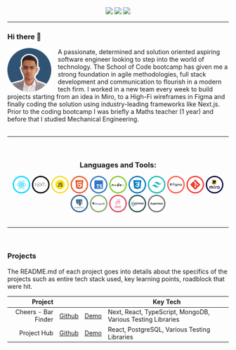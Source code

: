   <div align="center"> 
  <a href="/" target="_blank"><img src="https://img.shields.io/badge/-CV-%23E0004f?style=for-the-badge&logo=&logoColor=white" target="_blank"></a>
  <a href = "mailto: faseeh_455@hotmail.com"><img src="https://img.shields.io/badge/-Email-%23333?style=for-the-badge&logo=gmail&logoColor=white" target="_blank"></a>
  <a href="https://www.linkedin.com/in/faseehahmed/" target="_blank"><img src="https://img.shields.io/badge/-LinkedIn-%230077B5?style=for-the-badge&logo=linkedin&logoColor=white" target="_blank"></a> 
 </div>
<hr>

### Hi there 👋

<img align="left" src="./img/Profile/profileCircle.png" width="100" style='margin-right: 15px'>

<div>
A passionate, determined and solution oriented aspiring software engineer looking to step into the world of technology. The School of Code bootcamp has given me a strong foundation in agile methodologies, full stack development and communication to flourish in a modern tech firm. I worked in a new team every week to build projects starting from an idea in Miro, to a High-Fi wireframes in Figma and finally coding the solution using industry-leading frameworks like Next.js.
Prior to the coding bootcamp I was briefly a Maths teacher (1 year) and before that I studied Mechanical Engineering.
</div>
<br>
<hr>
<br>

<h3 align="center" style='margin-bottom:15px'>Languages and Tools:</h3>
<div style="display: inline_block" align="center">
  <img src="./img/TechIcons/React.png" width="40">
  <img src="./img/TechIcons/Next.png" width="40">
  <img src="./img/TechIcons/JavaScript.png" width="40">
  <img src="./img/TechIcons/Html.png" width="40">
  <img src="./img/TechIcons/TypeScript.png" width="40">
  <img src="./img/TechIcons/Nodejs.png" width="40">
  <img src="./img/TechIcons/Css.png" width="40">
  <img src="./img/TechIcons/Tailwind.png" width="40">
  <img src="./img/TechIcons/Figma.png" width="40">
  <img src="./img/TechIcons/GitHub.png" width="40">
  <img src="./img/TechIcons/Miro.png" width="40">
  <img src="./img/TechIcons/PostgreSQL.png" width="40">
  <img src="./img/TechIcons/MongoDB.png" width="40">
  <img src="./img/TechIcons/Jest.png" width="40">
  <img src="./img/TechIcons/Cypress.png" width="40">
  <img src="./img/TechIcons/SuperTest.png" width="40">
</div>

<br>
<hr>
<br>

<h3>Projects</h3>
The README.md of each project goes into details about the specifics of the projects such as entire tech stack used, key learning points, roadblock that were hit. 

<br>

|               Project |                                                            |                                                          | Key Tech                 |
| --------------------: | ---------------------------------------------------------- | -------------------------------------------------------- | -------------------- |
| Cheers - Bar Finder | [Github](https://github.com/SchoolOfCode/bc13_final-project_front-end-beast-code) | [Demo](https://bc13-final-project-front-end-beast-code-beast-code.vercel.app/) | Next, React, TypeScript, MongoDB, Various Testing Libraries     |
|          Project Hub | [Github](https://github.com/faseehahmed1/FrontEnd_Solo_HackStreetBoys)        | [Demo](https://connect-project-hub.netlify.app/)         | React, PostgreSQL, Various Testing Libraries     |


